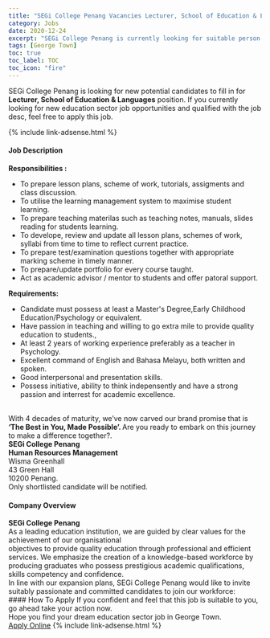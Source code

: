 ```yaml
---
title: "SEGi College Penang Vacancies Lecturer, School of Education & Languages" 
category: Jobs 
date: 2020-12-24 
excerpt: "SEGi College Penang is currently looking for suitable person to fill in the Lecturer, School of Education & Languages which positioned at George Town" 
tags: [George Town] 
toc: true 
toc_label: TOC 
toc_icon: "fire" 
--- 
```


<p>SEGi College Penang is looking for new potential candidates to fill in for <b>Lecturer, School of Education & Languages</b> position. If you currently looking for new education sector job opportunities and qualified with the job desc, feel free to apply this job.
</p>{% include link-adsense.html %} 
 <div><div><div><h4>Job Description</h4></div></div><div><div><span><div><div><strong>Responsibilities :</strong></div><div><ul><li>To prepare lesson plans, scheme of work, tutorials, assigments and class discussion.</li><li>To utilise the learning management system to maximise student learning.</li><li>To prepare teaching materilas such as teaching notes, manuals, slides reading for students learning.</li><li>To develope, review and update all lesson plans, schemes of work, syllabi from time to time to reflect current practice.</li><li>To prepare test/examination questions together with appropriate marking scheme in timely manner.</li><li>To prepare/update portfolio for every course taught.</li><li>Act as academic advisor / mentor to students and offer patoral support.</li></ul><div><strong>Requirements:</strong></div><ul><li>Candidate must possess at least a Master's Degree,Early Childhood Education/Psychology or equivalent.</li><li>Have passion in teaching and willing to go extra mile to provide quality education to students.,</li><li>At least 2 years of working experience preferably as a teacher in Psychology.</li><li>Excellent command of English and Bahasa Melayu, both written and spoken.</li><li>Good interpersonal and presentation skills.</li><li>Possess initiative, ability to think indepensently and have a strong passion and interrest for academic excellence.</li></ul><div><br>With 4 decades of maturity, we&#8217;ve now carved our brand promise that is <strong>&#8216;The Best in You, Made Possible&#8217;. </strong>Are you ready to embark on this journey to make a difference together?.</div><strong>SEGi College Penang<br>Human Resources Management&#160;</strong><br>Wisma Greenhall<br>43 Green Hall<br>10200 Penang.<div>Only shortlisted candidate will be notified.</div></div></div></span></div></div></div> 
<div><div><div><h4>Company Overview</h4></div></div><div><div><span><div><div>
<div>
<strong>SEGi College Penang </strong></div>
<div>
		As a leading education institution, we are guided by clear values for the achievement of our organisational</div>
<div>
		objectives to provide quality education through professional and efficient services. We emphasize the creation of a knowledge-based workforce by producing graduates who possess prestigious academic qualifications, skills competency and confidence.</div>
<div>
		In line with our expansion plans, SEGi College Penang would like to invite suitably passionate and committed candidates to join our workforce:</div>
</div></div></span></div></div></div> 
#### How To Apply 
If you confident and feel that this job is suitable to you, go ahead take your action now. <br/> 
Hope you find your dream education sector job in George Town. <br/> 
<a href="https://www.jobstreet.com.my/en/job/lecturer-school-of-education-languages-4450487?jobId=jobstreet-my-job-4450487&sectionRank=12&token=0~5eaa494b-1720-4b23-8b84-50f5194e8046&fr=SRP%20View%20In%20New%20Ta" class="btn btn--info" target="_blank" rel="nofollow noopenner">Apply Online</a> 
{% include link-adsense.html %} 